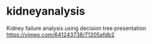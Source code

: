 # kidneyanalysis
Kidney failure analysis using decision tree
presentation
https://vimeo.com/641243738/71205afdb2
